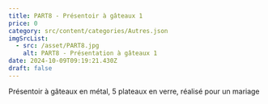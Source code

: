 ```yaml
---
title: PART8 - Présentoir à gâteaux 1
price: 0
category: src/content/categories/Autres.json
imgSrcList:
  - src: /asset/PART8.jpg
    alt: PART8 - Présentation à gâteaux 1
date: 2024-10-09T09:19:21.430Z
draft: false
---
```


Présentoir à gâteaux en métal, 5 plateaux en verre, réalisé pour un mariage
